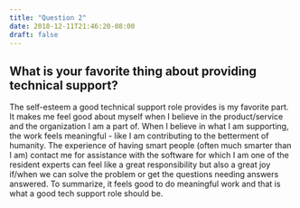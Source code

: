 ```yaml
---
title: "Question 2"
date: 2018-12-11T21:46:20-08:00
draft: false
---
```


## What is your favorite thing about providing technical support?

The self-esteem a good technical support role provides is my favorite part. It makes me feel good about myself when I believe in the product/service and the organization I am a part of. When I believe in what I am supporting, the work feels meaningful - like I am contributing to the betterment of humanity. The experience of having smart people (often much smarter than I am) contact me for assistance with the software for which I am one of the resident experts can feel like a great responsibility but also a great joy if/when we can solve the problem or get the questions needing answers answered. To summarize, it feels good to do meaningful work and that is what a good tech support role should be.

